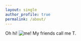 ```yaml
---
layout: single
author_profile: true
permalink: /about/
---
```


Oh hi!
![me!](/assets/images/aboutme.jpeg)
My friends call me T.